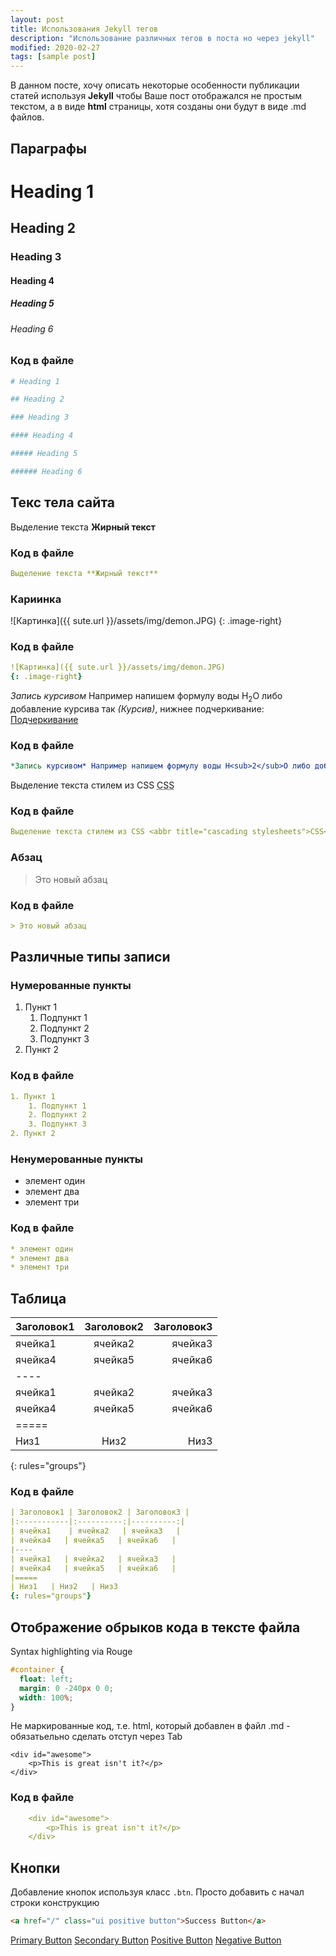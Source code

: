 ```yaml
---
layout: post
title: Использования Jekyll тегов
description: "Использование различных тегов в поста но через jekyll"
modified: 2020-02-27
tags: [sample post]
---
```


В данном посте, хочу описать некоторые особенности публикации статей используя **Jekyll** чтобы Ваше пост отображался не простым текстом, а в виде **html** страницы, хотя созданы они будут в виде .md файлов.
## Параграфы

# Heading 1

## Heading 2

### Heading 3

#### Heading 4

##### Heading 5

###### Heading 6

### Код в файле

```yaml
# Heading 1

## Heading 2

### Heading 3

#### Heading 4

##### Heading 5

###### Heading 6

```

## Текс тела сайта

Выделение текста **Жирный текст**
### Код в файле
```yaml
Выделение текста **Жирный текст**
```
### Кариинка
![Картинка]({{ sute.url }}/assets/img/demon.JPG)
{: .image-right}

### Код в файле
```yaml
![Картинка]({{ sute.url }}/assets/img/demon.JPG)
{: .image-right}
```
*Запись курсивом* Например напишем формулу воды H<sub>2</sub>O либо добавление курсива так <cite>(Курсив)</cite>, нижнее подчеркивание: <u>Подчеркивание</u>

### Код в файле
```yaml
*Запись курсивом* Например напишем формулу воды H<sub>2</sub>O либо добавление курсива так <cite>(Курсив)</cite>, нижнее подчеркивание: <u>Подчеркивание</u>
```
Выделение текста стилем из CSS <abbr title="cascading stylesheets">CSS</abbr>

### Код в файле
```yaml
Выделение текста стилем из CSS <abbr title="cascading stylesheets">CSS</abbr>
```
### Абзац
> Это новый абзац

### Код в файле
```yaml
> Это новый абзац
```
## Различные типы записи

### Нумерованные пункты

1. Пункт 1
    1. Подпункт 1
    2. Подпункт 2
    3. Подпункт 3
2. Пункт 2

### Код в файле
```yaml
1. Пункт 1
    1. Подпункт 1
    2. Подпункт 2
    3. Подпункт 3
2. Пункт 2
```
### Ненумерованные пункты

* элемент один
* элемент два
* элемент три

### Код в файле
```yaml
* элемент один
* элемент два
* элемент три
```
## Таблица

| Заголовок1 | Заголовок2 | Заголовок3 |
|:-----------|:----------:|----------:|
| ячейка1    | ячейка2   | ячейка3   |
| ячейка4   | ячейка5   | ячейка6   |
|----
| ячейка1   | ячейка2   | ячейка3   |
| ячейка4   | ячейка5   | ячейка6   |
|=====
| Низ1   | Низ2   | Низ3
{: rules="groups"}

### Код в файле
```yaml
| Заголовок1 | Заголовок2 | Заголовок3 |
|:-----------|:----------:|----------:|
| ячейка1    | ячейка2   | ячейка3   |
| ячейка4   | ячейка5   | ячейка6   |
|----
| ячейка1   | ячейка2   | ячейка3   |
| ячейка4   | ячейка5   | ячейка6   |
|=====
| Низ1   | Низ2   | Низ3
{: rules="groups"}
```
## Отображение обрыков кода в тексте файла

Syntax highlighting via Rouge

```css
#container {
  float: left;
  margin: 0 -240px 0 0;
  width: 100%;
}
```

Не маркированные код, т.е. html, который добавлен в файл .md - обязатьельно сделать отступ через Tab

    <div id="awesome">
        <p>This is great isn't it?</p>
    </div>

### Код в файле
```yaml
    <div id="awesome">
        <p>This is great isn't it?</p>
    </div>
```
## Кнопки

Добавление кнопок используя класс `.btn`. Просто добавить с начал строки конструкцию

```html
<a href="/" class="ui positive button">Success Button</a>
```

<a href="/" class="ui primary button">Primary Button</a>
<a href="/" class="ui secondary button">Secondary Button</a>
<a href="/" class="ui positive button">Positive Button</a>
<a href="/" class="ui negative button">Negative Button</a>